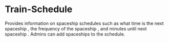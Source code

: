 # Train-Schedule
Provides information on spaceship schedules such as what time is the next spaceship , the frequency of the spaceship , and minutes until next spaceship . Admins can add spaceships to the schedule.

